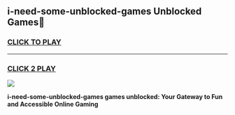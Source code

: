 
## i-need-some-unblocked-games Unblocked Games👋
<h3>
<a href="https://news.freeplayer.one?title=i-need-some-unblocked-games&ref=16F">CLICK TO PLAY</a></h3>
<hr>

<h3>
<a href="https://news.freeplayer.one?title=i-need-some-unblocked-games&ref=16F">CLICK 2 PLAY</a>
  
</h3>

<a href="https://news.freeplayer.one?title=i-need-some-unblocked-games&ref=16F/"><img src="https://clearcache.store/games.png"></a>


**i-need-some-unblocked-games games unblocked: Your Gateway to Fun and Accessible Online Gaming**

